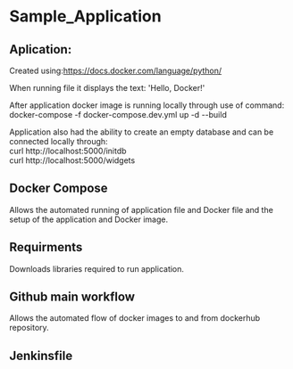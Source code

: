 # Sample_Application

## Aplication:

Created using:https://docs.docker.com/language/python/

When running file it displays the text: 'Hello, Docker!'

After application docker image is running locally through use of command: <br />
docker-compose -f docker-compose.dev.yml up -d --build

Application also had the ability to create an empty database and can be connected locally through: <br />
curl http://localhost:5000/initdb <br />
curl http://localhost:5000/widgets

## Docker Compose

Allows the automated running of application file and Docker file and the setup of the application and Docker image.

## Requirments

Downloads libraries required to run application.

## Github main workflow

Allows the automated flow of docker images to and from dockerhub repository.

## Jenkinsfile
